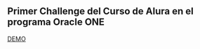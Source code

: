 ## Primer Challenge del Curso de Alura en el programa Oracle ONE
[DEMO](https://f4bian-pacheco.github.io/Encriptador/)
